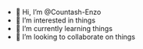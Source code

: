 - 👋 Hi, I’m @Countash-Enzo
- 👀 I’m interested in things
- 🌱 I’m currently learning things
- 💞️ I’m looking to collaborate on things


<!---
Countash-Enzo/Countash-Enzo is a ✨ special ✨ repository because its `README.md` (this file) appears on your GitHub profile.
You can click the Preview link to take a look at your changes.
--->
